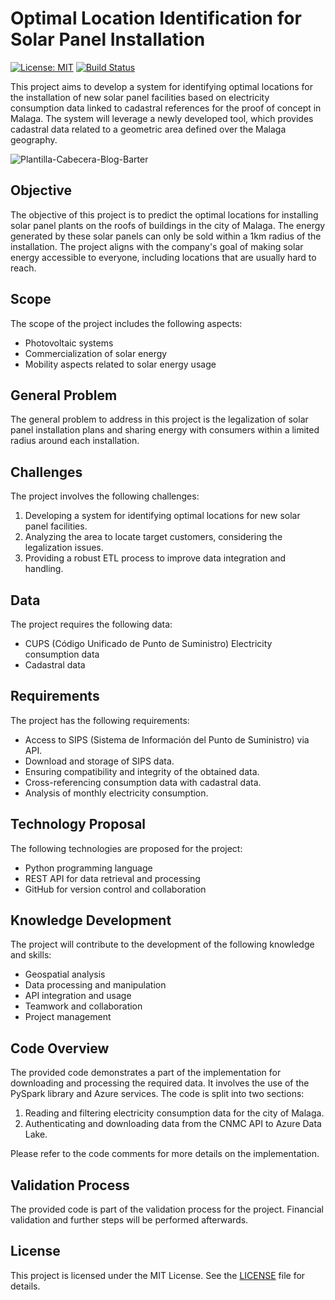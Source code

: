 # Optimal Location Identification for Solar Panel Installation

[![License: MIT](https://img.shields.io/badge/License-MIT-yellow.svg)](https://opensource.org/licenses/MIT)
[![Build Status](https://img.shields.io/github/workflow/status/mistermakc/solar-energy-spatial-prediction/CI)](https://github.com/mistermakc/solar-energy-spatial-prediction/actions/workflows/ci.yml)

This project aims to develop a system for identifying optimal locations for the installation of new solar panel facilities based on electricity consumption data linked to cadastral references for the proof of concept in Malaga. The system will leverage a newly developed tool, which provides cadastral data related to a geometric area defined over the Malaga geography.

![Plantilla-Cabecera-Blog-Barter](https://github.com/capstone-barter/capstone/assets/60471340/96fd89de-7d45-4555-9360-e0d5146933df)


## Objective

The objective of this project is to predict the optimal locations for installing solar panel plants on the roofs of buildings in the city of Malaga. The energy generated by these solar panels can only be sold within a 1km radius of the installation. The project aligns with the company's goal of making solar energy accessible to everyone, including locations that are usually hard to reach.

## Scope

The scope of the project includes the following aspects:

- Photovoltaic systems
- Commercialization of solar energy
- Mobility aspects related to solar energy usage

## General Problem

The general problem to address in this project is the legalization of solar panel installation plans and sharing energy with consumers within a limited radius around each installation.

## Challenges

The project involves the following challenges:

1. Developing a system for identifying optimal locations for new solar panel facilities.
2. Analyzing the area to locate target customers, considering the legalization issues.
3. Providing a robust ETL process to improve data integration and handling.

## Data

The project requires the following data:

- CUPS (Código Unificado de Punto de Suministro) Electricity consumption data
- Cadastral data

## Requirements

The project has the following requirements:

- Access to SIPS (Sistema de Información del Punto de Suministro) via API.
- Download and storage of SIPS data.
- Ensuring compatibility and integrity of the obtained data.
- Cross-referencing consumption data with cadastral data.
- Analysis of monthly electricity consumption.

## Technology Proposal

The following technologies are proposed for the project:

- Python programming language
- REST API for data retrieval and processing
- GitHub for version control and collaboration

## Knowledge Development

The project will contribute to the development of the following knowledge and skills:

- Geospatial analysis
- Data processing and manipulation
- API integration and usage
- Teamwork and collaboration
- Project management

## Code Overview

The provided code demonstrates a part of the implementation for downloading and processing the required data. It involves the use of the PySpark library and Azure services. The code is split into two sections:

1. Reading and filtering electricity consumption data for the city of Malaga.
2. Authenticating and downloading data from the CNMC API to Azure Data Lake.

Please refer to the code comments for more details on the implementation.

## Validation Process

The provided code is part of the validation process for the project. Financial validation and further steps will be performed afterwards.

## License

This project is licensed under the MIT License. See the [LICENSE](license.md) file for details.

